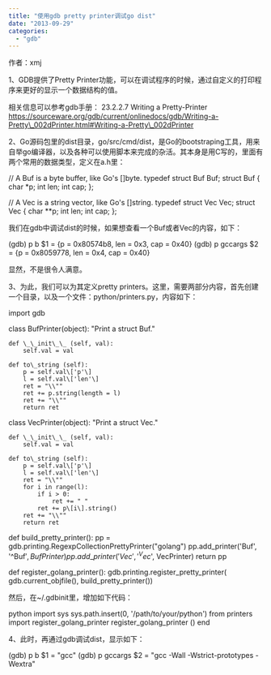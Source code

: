 ```yaml
---
title: "使用gdb pretty printer调试go dist"
date: "2013-09-29"
categories: 
  - "gdb"
---
```


作者：xmj

1、GDB提供了Pretty Printer功能，可以在调试程序的时候，通过自定义的打印程序来更好的显示一个数据结构的值。

相关信息可以参考gdb手册： 23.2.2.7 Writing a Pretty-Printer https://sourceware.org/gdb/current/onlinedocs/gdb/Writing-a-Pretty\_002dPrinter.html#Writing-a-Pretty\_002dPrinter

2、Go源码包里的dist目录，go/src/cmd/dist，是Go的bootstraping工具，用来自举go编译器，以及各种可以使用脚本来完成的杂活。其本身是用C写的，里面有两个常用的数据类型，定义在a.h里：

// A Buf is a byte buffer, like Go's \[\]byte.
typedef struct Buf Buf;
struct Buf
{
        char \*p;
        int len;
        int cap;
};

// A Vec is a string vector, like Go's \[\]string.
typedef struct Vec Vec;
struct Vec
{
        char \*\*p;
        int len;
        int cap;
};

我们在gdb中调试dist的时候，如果想查看一个Buf或者Vec的内容，如下：

(gdb) p b
$1 = {p = 0x80574b8, len = 0x3, cap = 0x40}
(gdb) p gccargs
$2 = {p = 0x8059778, len = 0x4, cap = 0x40}

显然，不是很令人满意。

3、为此，我们可以为其定义pretty printers。这里，需要两部分内容，首先创建一个目录，以及一个文件：python/printers.py，内容如下：

import gdb

class BufPrinter(object):
    "Print a struct Buf."

    def \_\_init\_\_ (self, val):
        self.val = val

    def to\_string (self):
        p = self.val\['p'\]
        l = self.val\['len'\]
        ret = "\\""
        ret += p.string(length = l)
        ret += "\\""
        return ret

class VecPrinter(object):
    "Print a struct Vec."

    def \_\_init\_\_ (self, val):
        self.val = val

    def to\_string (self):
        p = self.val\['p'\]
        l = self.val\['len'\]
        ret = "\\""
        for i in range(l):
            if i > 0:
                ret += " "
            ret += p\[i\].string()
        ret += "\\""
        return ret

def build\_pretty\_printer():
    pp = gdb.printing.RegexpCollectionPrettyPrinter("golang")
    pp.add\_printer('Buf', '^Buf$', BufPrinter)
    pp.add\_printer('Vec', '^Vec$', VecPrinter)
    return pp

def register\_golang\_printer():
    gdb.printing.register\_pretty\_printer(
        gdb.current\_objfile(),
        build\_pretty\_printer())

然后，在~/.gdbinit里，增加如下代码：

python
import sys
sys.path.insert(0, '/path/to/your/python')
from printers import register\_golang\_printer
register\_golang\_printer ()
end

4、此时，再通过gdb调试dist，显示如下：

(gdb) p b
$1 = "gcc"
(gdb) p gccargs
$2 = "gcc -Wall -Wstrict-prototypes -Wextra"
